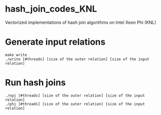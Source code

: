 # hash_join_codes_KNL
Vectorized implementations of hash join algorithms on Intel Xeon Phi (KNL)

# Generate input relations
```
make write
./write [#threads] [size of the outer relation] [size of the input relation] 
```

# Run hash joins
```
./npj [#threads] [size of the outer relation] [size of the input relation]
./phj [#threads] [size of the outer relation] [size of the input relation]
```
